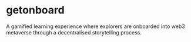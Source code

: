 # getonboard
A gamified learning experience where explorers are onboarded into web3 metaverse through a decentralised storytelling process.
